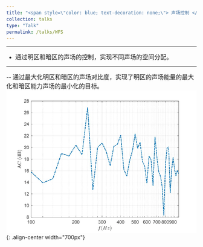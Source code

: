 ```yaml
---
title: "<span style=\"color: blue; text-decoration: none;\"> 声场控制 </span>"  
collection: talks
type: "Talk"
permalink: /talks/WFS
---
```


---
- <font size=3> 通过明区和暗区的声场的控制，实现不同声场的空间分配。</font>

---
-- <font size=3> 通过最大化明区和暗区的声场对比度，实现了明区的声场能量的最大化和暗区能力声场的最小化的目标。</font>  
![AEC before](/images/ac.jpg){: .align-center width="700px"}



 

